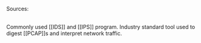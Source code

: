 Sources:

\
Commonly used [[IDS]] and [[IPS]] program. Industry standard tool used to digest [[PCAP]]s and interpret network traffic.
